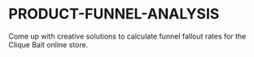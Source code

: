 # PRODUCT-FUNNEL-ANALYSIS
Come up with creative solutions to calculate funnel fallout rates for the Clique Bait online store.
